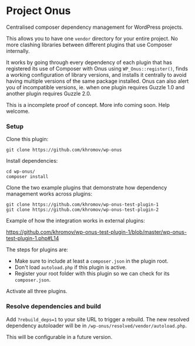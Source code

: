 Project Onus
========

Centralised composer dependency management for WordPress projects.

This allows you to have one `vendor` directory for your entire project. No more clashing libraries between different plugins
that use Composer internally.

It works by going through every dependency of each plugin that has registered its use
of Composer with Onus using `WP_Onus::register()`, finds a working configuration of library versions, and installs it centrally to avoid having multiple versions of the same package installed.
Onus can also alert you of incompatible versions, ie. when one plugin requires Guzzle 1.0 and another plugin requires Guzzle 2.0.

This is a incomplete proof of concept. More info coming soon. Help welcome.

### Setup

Clone this plugin:

```
git clone https://github.com/khromov/wp-onus
```

Install dependencies:

```
cd wp-onus/
composer install
```

Clone the two example plugins that demonstrate how dependency management works across plugins:

```
git clone https://github.com/khromov/wp-onus-test-plugin-1
git clone https://github.com/khromov/wp-onus-test-plugin-2
```

Example of how the integration works in external plugins:

https://github.com/khromov/wp-onus-test-plugin-1/blob/master/wp-onus-test-plugin-1.php#L14


The steps for plugins are:
* Make sure to include at least a `composer.json` in the plugin root.
* Don't load `autoload.php` if this plugin is active.
* Register your root folder with this plugin so we can check for its `composer.json`.


Activate all three plugins.

### Resolve dependencies and build

Add `?rebuild_deps=1` to your site URL to trigger a rebuild. The new 
resolved dependency autoloader will be in `/wp-onus/resolved/vendor/autoload.php`.

This will be configurable in a future version. 